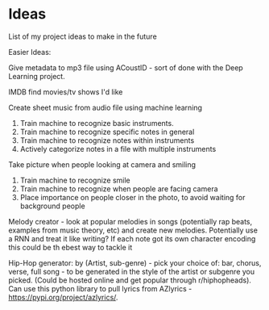 # Ideas
List of my project ideas to make in the future

Easier Ideas:

Give metadata to mp3 file using ACoustID - sort of done with the Deep Learning project.

IMDB find movies/tv shows I'd like

Create sheet music from audio file using machine learning 
  1.  Train machine to recognize basic instruments.
  2.  Train machine to recognize specific notes in general
  3.  Train machine to recognize notes within instruments
  4.  Actively categorize notes in a file with multiple instruments
  
Take picture when people looking at camera and smiling
  1.  Train machine to recognize smile
  2.  Train machine to recognize when people are facing camera
  3.  Place importance on people closer in the photo, to avoid waiting for background people



Melody creator - look at popular melodies in songs (potentially rap beats, examples from music theory, etc) and create new melodies.  Potentially use a RNN and treat it like writing?  If each note got its own character encoding this could be th ebest way to tackle it

Hip-Hop generator:  by (Artist, sub-genre) - pick your choice of: bar, chorus, verse, full song - to be generated in the style of the artist or subgenre you picked.  (Could be hosted online and get popular through r/hiphopheads).  Can use this python library to pull lyrics from AZlyrics - https://pypi.org/project/azlyrics/.  
